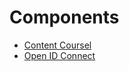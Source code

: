 # Components

* [Content Coursel](content-carousel/README.md)
* [Open ID Connect](open-id-connect/README.md)
